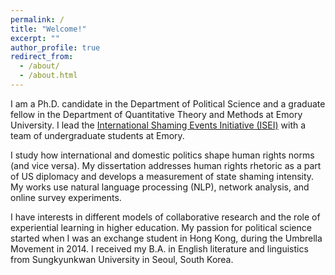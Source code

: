 ```yaml
---
permalink: /
title: "Welcome!"
excerpt: ""
author_profile: true
redirect_from: 
  - /about/
  - /about.html
---
```



I am a Ph.D. candidate in the Department of Political Science and a graduate fellow in the Department of Quantitative Theory and Methods at Emory University. I lead the [International Shaming Events Initiative (ISEI)](https://j1wonkim.github.io/portfolio/ise/) with a team of undergraduate students at Emory.

I study how international and domestic politics shape human rights norms (and vice versa). My dissertation addresses human rights rhetoric as a part of US diplomacy and develops a measurement of state shaming intensity. My works use natural language processing (NLP), network analysis, and online survey experiments. 
 

I have interests in different models of collaborative research and the role of experiential learning in higher education. My passion for political science started when I was an exchange student in Hong Kong, during the Umbrella Movement in 2014. I received my B.A. in English literature and linguistics from Sungkyunkwan University in Seoul, South Korea.
